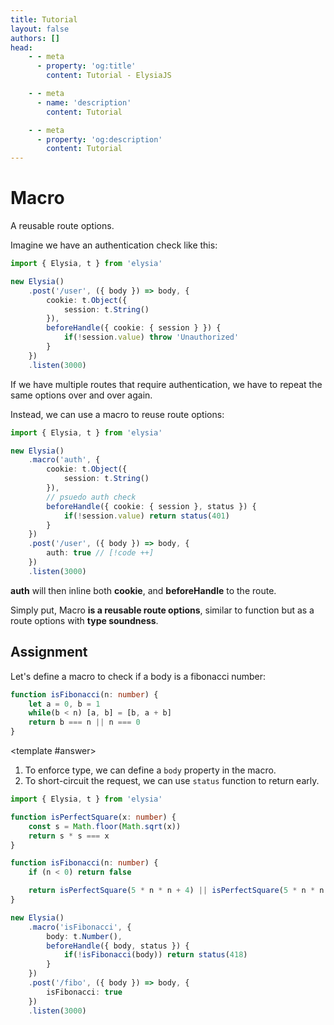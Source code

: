 ```yaml
---
title: Tutorial
layout: false
authors: []
head:
    - - meta
      - property: 'og:title'
        content: Tutorial - ElysiaJS

    - - meta
      - name: 'description'
        content: Tutorial

    - - meta
      - property: 'og:description'
        content: Tutorial
---
```


<script setup lang="ts">
import { Elysia } from 'elysia'

import Editor from '../../../components/xiao/playground/playground.vue'
import DocLink from '../../../components/xiao/doc-link/doc-link.vue'
import Playground from '../../../components/nearl/playground.vue'

import { code, testcases } from './data'
</script>

<Editor :code="code" :testcases="testcases">

# Macro

A reusable route options.

Imagine we have an authentication check like this:

```typescript
import { Elysia, t } from 'elysia'

new Elysia()
	.post('/user', ({ body }) => body, {
		cookie: t.Object({
			session: t.String()
		}),
		beforeHandle({ cookie: { session } }) {
			if(!session.value) throw 'Unauthorized'
		}
	})
	.listen(3000)
```

If we have multiple routes that require authentication, we have to repeat the same options over and over again.

Instead, we can use a macro to reuse route options:

```typescript
import { Elysia, t } from 'elysia'

new Elysia()
	.macro('auth', {
		cookie: t.Object({
			session: t.String()
		}),
		// psuedo auth check
		beforeHandle({ cookie: { session }, status }) {
			if(!session.value) return status(401)
		}
	})
	.post('/user', ({ body }) => body, {
		auth: true // [!code ++]
	})
	.listen(3000)
```

**auth** will then inline both **cookie**, and **beforeHandle** to the route.

Simply put, <DocLink href="/patterns/macro">Macro</DocLink> **is a reusable route options**, similar to function but as a route options with **type soundness**.

## Assignment

Let's define a macro to check if a body is a fibonacci number:

```typescript
function isFibonacci(n: number) {
	let a = 0, b = 1
	while(b < n) [a, b] = [b, a + b]
	return b === n || n === 0
}
```

<template #answer>

1. To enforce type, we can define a `body` property in the macro.
2. To short-circuit the request, we can use `status` function to return early.

```typescript
import { Elysia, t } from 'elysia'

function isPerfectSquare(x: number) {
    const s = Math.floor(Math.sqrt(x))
    return s * s === x
}

function isFibonacci(n: number) {
    if (n < 0) return false

    return isPerfectSquare(5 * n * n + 4) || isPerfectSquare(5 * n * n - 4)
}

new Elysia()
    .macro('isFibonacci', {
		body: t.Number(),
        beforeHandle({ body, status }) {
            if(!isFibonacci(body)) return status(418)
        }
    })
	.post('/fibo', ({ body }) => body, {
		isFibonacci: true
	})
    .listen(3000)
```

</template>

</Editor>
